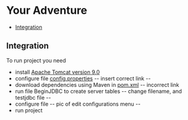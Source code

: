 # Your Adventure

- [Integration](#integration)


## Integration

To run project you need 
 - install [Apache Tomcat version 9.0](https://tomcat.apache.org/download-90.cgi)
 - configure file [config.properties](https://github.com/exhaustedkid) -- insert correct link --
 - download dependencies using Maven in [pom.xml](https://github.com/exhaustedkid) -- incorrect link
- run file BeginJDBC to create server tables -- change filename, and testjdbc file --
- configure file -- pic of edit configurations menu --
- run project
